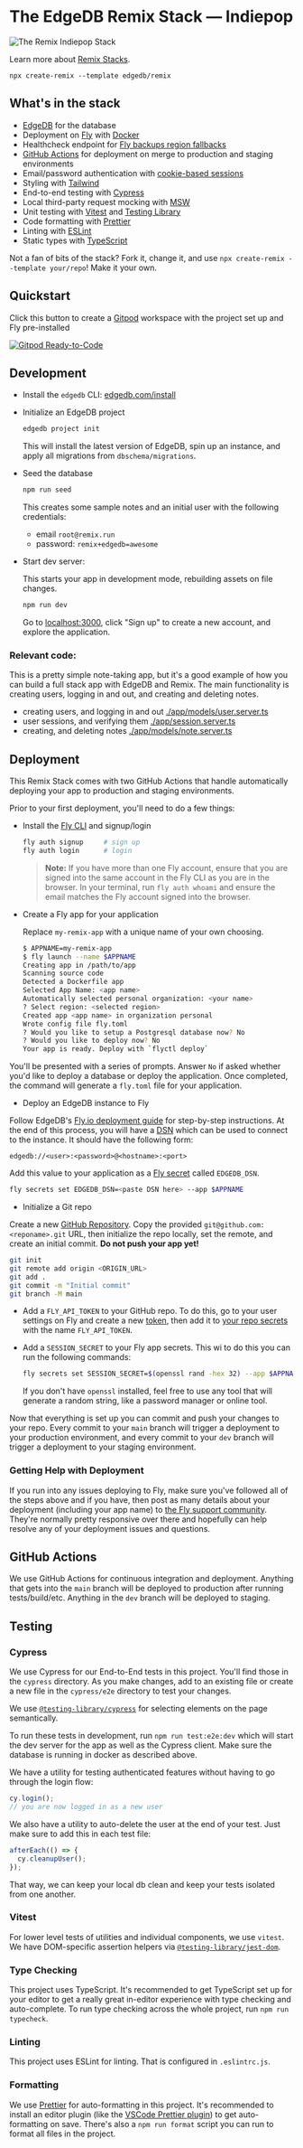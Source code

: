 # The EdgeDB Remix Stack — Indiepop

![The Remix Indiepop Stack](https://repository-images.githubusercontent.com/465928257/a241fa49-bd4d-485a-a2a5-5cb8e4ee0abf)

Learn more about [Remix Stacks](https://remix.run/stacks).

```
npx create-remix --template edgedb/remix
```

## What's in the stack

- [EdgeDB](https://www.edgedb.com) for the database
- Deployment on [Fly](https://fly.io) with [Docker](https://www.docker.com/)
- Healthcheck endpoint for [Fly backups region fallbacks](https://fly.io/docs/reference/configuration/#services-http_checks)
- [GitHub Actions](https://github.com/features/actions) for deployment on merge to production and staging environments
- Email/password authentication with [cookie-based sessions](https://remix.run/docs/en/v1/api/remix#createcookiesessionstorage)
- Styling with [Tailwind](https://tailwindcss.com/)
- End-to-end testing with [Cypress](https://cypress.io)
- Local third-party request mocking with [MSW](https://mswjs.io)
- Unit testing with [Vitest](https://vitest.dev) and [Testing Library](https://testing-library.com)
- Code formatting with [Prettier](https://prettier.io)
- Linting with [ESLint](https://eslint.org)
- Static types with [TypeScript](https://typescriptlang.org)

Not a fan of bits of the stack? Fork it, change it, and use `npx create-remix --template your/repo`! Make it your own.

## Quickstart

Click this button to create a [Gitpod](https://gitpod.io) workspace with the project set up and Fly pre-installed

[![Gitpod Ready-to-Code](https://img.shields.io/badge/Gitpod-Ready--to--Code-blue?logo=gitpod)](https://gitpod.io/from-referrer/)

## Development

- Install the `edgedb` CLI: [edgedb.com/install](https://www.edgedb.com/install)

- Initialize an EdgeDB project

  ```sh
  edgedb project init
  ```

  This will install the latest version of EdgeDB, spin up an instance, and apply all migrations from `dbschema/migrations`.

- Seed the database

  ```sh
  npm run seed
  ```

  This creates some sample notes and an initial user with the following credentials:

  - email `root@remix.run`
  - password: `remix+edgedb=awesome`

- Start dev server:

  This starts your app in development mode, rebuilding assets on file changes.

  ```sh
  npm run dev
  ```

  Go to [localhost:3000](http://localhost:3000), click "Sign up" to create a new account, and explore the application.

### Relevant code:

This is a pretty simple note-taking app, but it's a good example of how you can build a full stack app with EdgeDB and Remix. The main functionality is creating users, logging in and out, and creating and deleting notes.

- creating users, and logging in and out [./app/models/user.server.ts](./app/models/user.server.ts)
- user sessions, and verifying them [./app/session.server.ts](./app/session.server.ts)
- creating, and deleting notes [./app/models/note.server.ts](./app/models/note.server.ts)

## Deployment

This Remix Stack comes with two GitHub Actions that handle automatically deploying your app to production and staging environments.

Prior to your first deployment, you'll need to do a few things:

- Install the [Fly CLI](https://fly.io/docs/getting-started/installing-flyctl/) and signup/login

  ```sh
  fly auth signup     # sign up
  fly auth login      # login
  ```

  > **Note:** If you have more than one Fly account, ensure that you are signed into the same account in the Fly CLI as you are in the browser. In your terminal, run `fly auth whoami` and ensure the email matches the Fly account signed into the browser.

- Create a Fly app for your application

  Replace `my-remix-app` with a unique name of your own choosing.

  ```sh
  $ APPNAME=my-remix-app
  $ fly launch --name $APPNAME
  Creating app in /path/to/app
  Scanning source code
  Detected a Dockerfile app
  Selected App Name: <app name>
  Automatically selected personal organization: <your name>
  ? Select region: <selected region>
  Created app <app name> in organization personal
  Wrote config file fly.toml
  ? Would you like to setup a Postgresql database now? No
  ? Would you like to deploy now? No
  Your app is ready. Deploy with `flyctl deploy`
  ```

You'll be presented with a series of prompts. Answer `No` if asked whether you'd like to deploy a database or deploy the application. Once completed, the command will generate a `fly.toml` file for your application.

- Deploy an EdgeDB instance to Fly

Follow EdgeDB's [Fly.io deployment guide](https://www.edgedb.com/docs/guides/deployment/fly_io) for step-by-step instructions. At the end of this process, you will have a [DSN](https://www.edgedb.com/docs/reference/connection) which can be used to connect to the instance. It should have the following form:

`edgedb://<user>:<password>@<hostname>:<port>`

Add this value to your application as a [Fly secret](https://fly.io/docs/reference/secrets/) called `EDGEDB_DSN`.

```sh
fly secrets set EDGEDB_DSN=<paste DSN here> --app $APPNAME
```

- Initialize a Git repo

Create a new [GitHub Repository](https://repo.new). Copy the provided `git@github.com:<reponame>.git` URL, then initialize the repo locally, set the remote, and create an initial commit. **Do not push your app yet!**

```sh
git init
git remote add origin <ORIGIN_URL>
git add .
git commit -m "Initial commit"
git branch -M main
```

- Add a `FLY_API_TOKEN` to your GitHub repo. To do this, go to your user settings on Fly and create a new [token](https://web.fly.io/user/personal_access_tokens/new), then add it to [your repo secrets](https://docs.github.com/en/actions/security-guides/encrypted-secrets) with the name `FLY_API_TOKEN`.

- Add a `SESSION_SECRET` to your Fly app secrets. This wi to do this you can run the following commands:

  ```sh
  fly secrets set SESSION_SECRET=$(openssl rand -hex 32) --app $APPNAME
  ```

  If you don't have `openssl` installed, feel free to use any tool that will generate a random string, like a password manager or online tool.

Now that everything is set up you can commit and push your changes to your repo. Every commit to your `main` branch will trigger a deployment to your production environment, and every commit to your `dev` branch will trigger a deployment to your staging environment.

<!-- ### Connecting to your database -->

<!-- The sqlite database lives at `/data/sqlite.db` in your deployed application. You can connect to the live database by running `fly ssh console -C database-cli`. -->

### Getting Help with Deployment

If you run into any issues deploying to Fly, make sure you've followed all of the steps above and if you have, then post as many details about your deployment (including your app name) to [the Fly support community](https://community.fly.io). They're normally pretty responsive over there and hopefully can help resolve any of your deployment issues and questions.

## GitHub Actions

We use GitHub Actions for continuous integration and deployment. Anything that gets into the `main` branch will be deployed to production after running tests/build/etc. Anything in the `dev` branch will be deployed to staging.

## Testing

### Cypress

We use Cypress for our End-to-End tests in this project. You'll find those in the `cypress` directory. As you make changes, add to an existing file or create a new file in the `cypress/e2e` directory to test your changes.

We use [`@testing-library/cypress`](https://testing-library.com/cypress) for selecting elements on the page semantically.

To run these tests in development, run `npm run test:e2e:dev` which will start the dev server for the app as well as the Cypress client. Make sure the database is running in docker as described above.

We have a utility for testing authenticated features without having to go through the login flow:

```ts
cy.login();
// you are now logged in as a new user
```

We also have a utility to auto-delete the user at the end of your test. Just make sure to add this in each test file:

```ts
afterEach(() => {
  cy.cleanupUser();
});
```

That way, we can keep your local db clean and keep your tests isolated from one another.

### Vitest

For lower level tests of utilities and individual components, we use `vitest`. We have DOM-specific assertion helpers via [`@testing-library/jest-dom`](https://testing-library.com/jest-dom).

### Type Checking

This project uses TypeScript. It's recommended to get TypeScript set up for your editor to get a really great in-editor experience with type checking and auto-complete. To run type checking across the whole project, run `npm run typecheck`.

### Linting

This project uses ESLint for linting. That is configured in `.eslintrc.js`.

### Formatting

We use [Prettier](https://prettier.io/) for auto-formatting in this project. It's recommended to install an editor plugin (like the [VSCode Prettier plugin](https://marketplace.visualstudio.com/items?itemName=esbenp.prettier-vscode)) to get auto-formatting on save. There's also a `npm run format` script you can run to format all files in the project.

```

```
